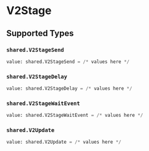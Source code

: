 # V2Stage


## Supported Types

### `shared.V2StageSend`

```python
value: shared.V2StageSend = /* values here */
```

### `shared.V2StageDelay`

```python
value: shared.V2StageDelay = /* values here */
```

### `shared.V2StageWaitEvent`

```python
value: shared.V2StageWaitEvent = /* values here */
```

### `shared.V2Update`

```python
value: shared.V2Update = /* values here */
```

